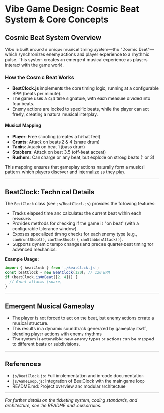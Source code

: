 # Vibe Game Design: Cosmic Beat System & Core Concepts

## Cosmic Beat System Overview
Vibe is built around a unique musical timing system—the "Cosmic Beat"—which synchronizes enemy actions and player experience to a rhythmic pulse. This system creates an emergent musical experience as players interact with the game world.

### How the Cosmic Beat Works
- **BeatClock.js** implements the core timing logic, running at a configurable BPM (beats per minute).
- The game uses a 4/4 time signature, with each measure divided into four beats.
- Enemy actions are locked to specific beats, while the player can act freely, creating a natural musical interplay.

#### Musical Mapping
- **Player**: Free shooting (creates a hi-hat feel)
- **Grunts**: Attack on beats 2 & 4 (snare drum)
- **Tanks**: Attack on beat 1 (bass drum)
- **Stabbers**: Attack on beat 3.5 (off-beat accent)
- **Rushers**: Can charge on any beat, but explode on strong beats (1 or 3)

This mapping ensures that gameplay actions naturally form a musical pattern, which players discover and internalize as they play.

---

## BeatClock: Technical Details
The `BeatClock` class (see `js/BeatClock.js`) provides the following features:
- Tracks elapsed time and calculates the current beat within each measure.
- Provides methods for checking if the game is "on beat" (with a configurable tolerance window).
- Exposes specialized timing checks for each enemy type (e.g., `canGruntShoot()`, `canTankShoot()`, `canStabberAttack()`).
- Supports dynamic tempo changes and precise quarter-beat timing for advanced mechanics.

**Example Usage:**
```js
import { BeatClock } from './BeatClock.js';
const beatClock = new BeatClock(120); // 120 BPM
if (beatClock.isOnBeat([2, 4])) {
  // Grunt attacks (snare)
}
```

---

## Emergent Musical Gameplay
- The player is not forced to act on the beat, but enemy actions create a musical structure.
- This results in a dynamic soundtrack generated by gameplay itself, blending player actions with enemy rhythms.
- The system is extensible: new enemy types or actions can be mapped to different beats or subdivisions.

---

## References
- `js/BeatClock.js`: Full implementation and in-code documentation
- `js/GameLoop.js`: Integration of BeatClock with the main game loop
- README.md: Project overview and modular architecture

---

*For further details on the ticketing system, coding standards, and architecture, see the README and .cursorrules.*
